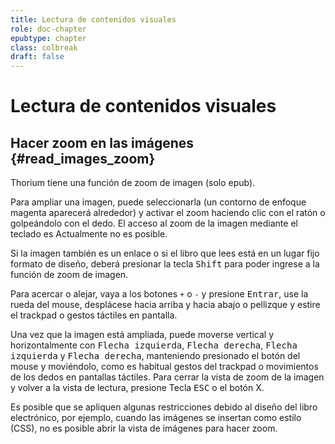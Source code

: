 ```yaml
---
title: Lectura de contenidos visuales
role: doc-chapter
epubtype: chapter
class: colbreak 
draft: false
---
```

# Lectura de contenidos visuales

## Hacer zoom en las imágenes {#read_images_zoom}

Thorium tiene una función de zoom de imagen (solo epub).

Para ampliar una imagen, puede seleccionarla (un contorno de enfoque magenta
aparecerá alrededor) y activar el zoom haciendo clic con el ratón o
golpeándolo con el dedo. El acceso al zoom de la imagen mediante el teclado es
Actualmente no es posible.

Si la imagen también es un enlace o si el libro que lees está en un lugar fijo
formato de diseño, deberá presionar la tecla <kbd>Shift</kbd> para poder
ingrese a la función de zoom de imagen.

Para acercar o alejar, vaya a los botones `+` o `-` y presione <kbd>Entrar</kbd>,
use la rueda del mouse, desplácese hacia arriba y hacia abajo o pellizque y estire el trackpad o
gestos táctiles en pantalla.

Una vez que la imagen está ampliada, puede moverse vertical y horizontalmente con
<kbd>Flecha izquierda</kbd>, <kbd>Flecha derecha</kbd>, <kbd>Flecha izquierda</kbd> y <kbd>Flecha derecha</kbd>, 
manteniendo presionado el botón del mouse y moviéndolo, como es habitual
gestos del trackpad o movimientos de los dedos en pantallas táctiles.
Para cerrar la vista de zoom de la imagen y volver a la vista de lectura, presione
Tecla <kbd>ESC</kbd> o el botón X.

Es posible que se apliquen algunas restricciones debido al diseño del libro electrónico, por ejemplo, cuando las imágenes
se insertan como estilo (CSS), no es posible abrir la vista de imágenes
para hacer zoom.